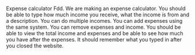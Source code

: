 Expense calculator Fdd.
We are making an expense calculator.
You should be able to type how much income you receive, what the income is from and a description.
You can do multiple incomes.
You can add expenses using the same system.
You can remove expenses and income.
You should be able to view the total income and expenses and be able to see how much you have after the expenses.
It should remember what you typed in after you closed the website.
